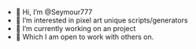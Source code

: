 - 👋 Hi, I’m @Seymour777
- 👀 I’m interested in pixel art unique scripts/generators
- 🌱 I’m currently working on an project
- 💞️ Which I am open to work with others on.


<!---
Seymour777/Seymour777 is a ✨ special ✨ repository because its `README.md` (this file) appears on your GitHub profile.
You can click the Preview link to take a look at your changes.
--->
